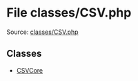 File classes/CSV.php
=========

Source: [classes/CSV.php](https://github.com/PrestaShop/PrestaShop/blob/1.6.0.6/classes/CSV.php)


Classes
-------

* [CSVCore](class.CSVCore.md)

